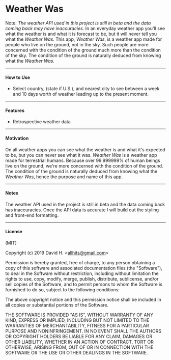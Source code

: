 # Weather Was
Note: _The weather API used in this project is still in beta and the data coming back may have inaccuracies._
In an everyday weather app you'll see what the weather is and what it is forecast to be, but it will never tell you what the _Weather Was._ This app, _Weather Was_, is a weather app made for people who live on the ground, not in the sky. Such people are more concerned with the condition of the ground much more than the condition of the sky. The condition of the ground is naturally deduced from knowing what the _Weather Was._ 

_________________________

#### How to Use
* Select country, (state if U.S.), and nearest city to see between a week and 10 days worth of weather leading up to the present moment.
_________________________

#### Features
- Retrospective weather data
_________________________

#### Motivation
On all weather apps you can see what the weather is and what it's expected to be, but you can never see what it was. _Weather Was_  is a weather app made for terrestrial humans. Because over 99.999999% of human beings live on the ground, we're more concerned with the condition of the ground. The condition of the ground is naturally deduced from knowing what the _Weather Was_, hence the purpose and name of this app.
_________________________

#### Notes
The weather API used in the project is still in beta and the data coming back has inaccuracies. Once the API data is accurate I will build out the styling and front-end formatting.
_________________________

#### License
(MIT)

Copyright (c) 2019 David H. &lt;allhits@gmail.com&gt;

Permission is hereby granted, free of charge, to any person obtaining a copy of this software and associated documentation files (the "Software"), to deal in the Software without restriction, including without limitation the rights to use, copy, modify, merge, publish, distribute, sublicense, and/or sell copies of the Software, and to permit persons to whom the Software is furnished to do so, subject to the following conditions:

The above copyright notice and this permission notice shall be included in all copies or substantial portions of the Software.

THE SOFTWARE IS PROVIDED "AS IS", WITHOUT WARRANTY OF ANY KIND, EXPRESS OR IMPLIED, INCLUDING BUT NOT LIMITED TO THE WARRANTIES OF MERCHANTABILITY, FITNESS FOR A PARTICULAR PURPOSE AND NONINFRINGEMENT. IN NO EVENT SHALL THE AUTHORS OR COPYRIGHT HOLDERS BE LIABLE FOR ANY CLAIM, DAMAGES OR OTHER LIABILITY, WHETHER IN AN ACTION OF CONTRACT, TORT OR OTHERWISE, ARISING FROM, OUT OF OR IN CONNECTION WITH THE SOFTWARE OR THE USE OR OTHER DEALINGS IN THE SOFTWARE.
